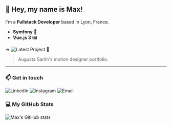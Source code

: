 ## 👋 Hey, my name is Max!

I'm a **Fullstack Developer** based in Lyon, France. 
- **Symfony** 🎼
- **Vue.js 3** 🖼️

=> ![Latest Project](https://github.com/maxdlr/augustaPortfolio/tree/main) 📂
> Augusta Sarlin's motion designer portfolio.

<hr>

### 📫 Get in touch
![LinkedIn](https://img.shields.io/badge/LinkedIn-0077B5?style=flat&logo=linkedin&logoColor=white) ![Instagram](https://img.shields.io/badge/Instagram-E4405F?style=flat&logo=instagram&logoColor=white) ![Email](https://img.shields.io/badge/Email-D14836?style=flat&logo=gmail&logoColor=white)

### 💻 My GitHub Stats
![Max's GitHub stats](https://github-readme-stats.vercel.app/api?username=maxdlr&show_icons=true&theme=radical)
